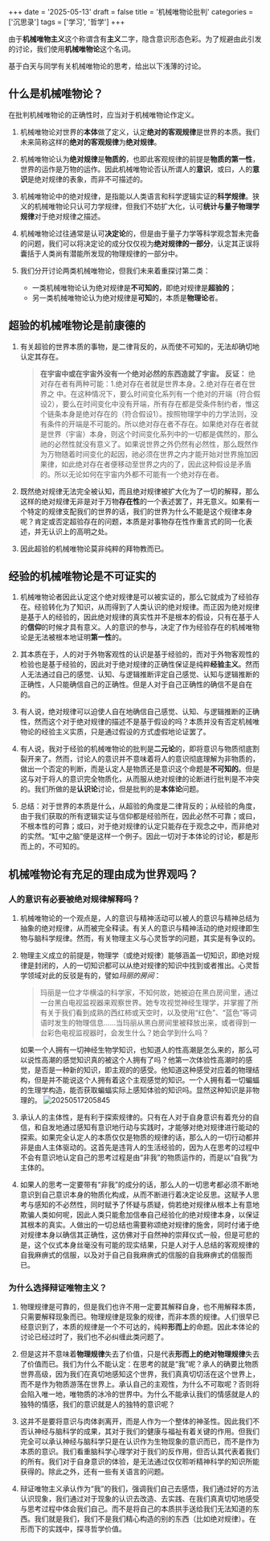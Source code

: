 +++
date = '2025-05-13'
draft = false
title = '机械唯物论批判'
categories = ['沉思录']
tags = ['学习', '哲学']
+++

由于**机械唯物主义**这个称谓含有**主义**二字，隐含意识形态色彩。为了规避由此引发的讨论，我们使用**机械唯物论**这个名词。

基于白天与同学有关机械唯物论的思考，给出以下浅薄的讨论。

## 什么是机械唯物论？

在批判机械唯物论的正确性时，应当对于机械唯物论作定义。

1. 机械唯物论对世界的**本体**做了定义，认定**绝对的客观规律**是世界的本质。我们未来简称这样的**绝对的客观规律**为**绝对规律**。
   
2. 机械唯物论认为**绝对规律**是**物质的**，也即此客观规律的前提是**物质的第一性**，世界的运作是万物的运作。因此机械唯物论否认所谓人的**意识**，或曰，人的**意识**是绝对规律的表象，而非不可描述的。
   
3. 机械唯物论中的绝对规律，是指能以人类语言和科学逻辑实证的**科学规律**。狭义的机械唯物论只认可力学规律，但我们不妨扩大化，认可**统计与量子物理学规律**对于绝对规律之描述。
   
4. 机械唯物论过往通常是认可**决定论**的，但是由于量子力学等科学观念暂未完备的问题，我们可以将决定论的成分仅仅视为**绝对规律的一部分**，认定其正误将囊括于人类尚有潜能所发现的物理规律的一部分中。
   
5. 我们分开讨论两类机械唯物论，但我们未来着重探讨第二类：
   - 一类机械唯物论认为绝对规律是**不可知的**，即绝对规律是**超验的**；
   - 另一类机械唯物论认为绝对规律是**可知**的，本质是**物理论**者。

## 超验的机械唯物论是前康德的

1. 有关超验的世界本质的事物，是二律背反的，从而使不可知的，无法却确切地认定其存在。
   >**在宇宙中或在宇宙外没有一个绝对必然的东西造就了宇宙。**
    **反证：** 绝对存在者有两种可能：1.绝对存在者就是世界本身。2.绝对存在者在世界之 中。在这种情况下，要么时间变化系列有一个绝对的开端（符合假设2），要么在时间变化中没有开端，所有存在都是受条件制约者，惟这个链条本身是绝对存在的（符合假设1）。按照物理学中的力学法则，没有条件的开端是不可能的。所以绝对存在者不存在。如果绝对存在者就是世界（宇宙）本身，则这个时间变化系列中的一切都是偶然的，那么祂的必然性就没有意义了。如果说世界之外仍然有必然性，那么既然作为万物随着时间变化的起因，祂必须在世界之内才能开始对世界施加因果律，如此绝对存在者便移动至世界之内的了，因此这种假设是矛盾的。所以无论如何在宇宙内外都不可能有一个绝对存在者。

2. 既然绝对规律无法完全被认知，而且绝对规律被扩大化为了一切的解释，那么这样的绝对规律无非是对于万物**存在性**的一个表述罢了，并无意义。如果有一个特定的规律支配我们的世界的话，我们的世界为什么不能是这个规律本身呢？肯定或否定超验存在的问题，本质是对事物存在性作重言式的同一化表述，并无认识上的高明之处。

3. 因此超验的机械唯物论莫非纯粹的拜物教而已。

## 经验的机械唯物论是不可证实的

1. 机械唯物论者因此认定这个绝对规律是可以被实证的，那么它就成为了经验存在。经验转化为了知识，从而得到了人类认识的绝对规律。而正因为绝对规律是基于人的经验的，因此绝对规律的真实性并不是根本的假设，只有在基于人的**信仰**的时候才具有意义。人的意识的参与，决定了作为经验存在的机械唯物论是无法被根本地证明**第一性**的。

2. 其本质在于，人的对于外物客观性的认识是基于经验的，而对于外物客观性的检验也是基于经验的，因此对于绝对规律的正确性保证是纯粹**经验主义**。然而人无法通过自己的感觉、认知、与逻辑推断评定自己感觉、认知与逻辑推断的正确性，人只能确信自己的正确性。但是人对于自己正确性的确信不是自在的。
   
3. 有人说，绝对规律可以迫使人自在地确信自己感觉、认知、与逻辑推断的正确性，然而这个对于绝对规律的描述不是基于假设的吗？本质并没有否定机械唯物论的经验主义实质，只是通过假设的方式虚假地论证罢了。
   
4. 有人说，我对于经验的机械唯物论的批判是**二元论**的，即将意识与物质彻底割裂开来了。然而，讨论人的意识并不意味着将人的意识彻底理解为非物质的，做出一个否定的判断，而是认定人是物质还是意识这个命题是**不可知的**。但是这与对于将人的意识完全物质化，从而服从绝对规律的论断进行批判是不冲突的。我们所做的是**认识论**讨论，但是批判的是**本体论**问题。

5. 总结：对于世界的本质是什么，从超验的角度是二律背反的；从经验的角度，由于我们获取的所有逻辑实证与信仰都是经验所在，因此必然不可靠；或曰，不根本性的可靠；或曰，对于绝对规律的认定只能存在于观念之中，而非绝对的实然。“缸中之脑”便是这样一个例子。因此一切对于本体论的讨论，都是形而上的，不可知的。
   
## 机械唯物论有充足的理由成为世界观吗？

### 人的意识有必要被绝对规律解释吗？

1. 机械唯物论的一个观点是，人的意识与精神活动可以被人的意识与精神总结为抽象的绝对规律，从而被完全释读。有关人的意识与精神活动的绝对规律即生物与脑科学规律。然而，有关物理主义与心灵哲学的问题，其实是有争议的。
   
2. 物理主义成立的前提是，物理学（或绝对规律）能够涵盖一切知识，即绝对规律是封闭的，人的一切知识都可以从绝对规律的知识中找到或者推出。心灵哲学领域对此的反驳是有的，譬如*玛丽的房间*：
   >玛丽是一位才华横溢的科学家，不知何故，她被迫在黑白房间里，通过一台黑白电视监视器来观察世界。她专攻视觉神经生理学，并掌握了所有关于我们看到成熟的西红柿或天空时，以及使用“红色”、“蓝色”等词语时发生的物理信息……当玛丽从黑白房间里被释放出来，或者得到一台彩色电视监视器时，会发生什么？她会学到什么吗？
   
   如果一个人拥有一切神经生物学知识，也知道人的性高潮是怎么来的，那么可以说性高潮的感觉知识真的被这个人拥有了吗？他第一次体验性高潮时的感觉，是否是一种新的知识，即主观的的感受。他知道这种感受对应着的物理结构，但是并不能说这个人拥有着这个主观感觉的知识。一个人拥有着一切蝙蝠的生理学构造，能否获取蝙蝠实际上感知体验的知识吗。显然这种知识是非物理的。
   ![20250517205845](https://raw.githubusercontent.com/an-jack511/blogIMG/main/MyBlogImg20250517205845.png)

3. 承认人的主体性，是有利于探索规律的。只有在人对于自身意识有着充分的自信，和自发地通过感知有意识地行动与实践时，才能够对绝对规律进行能动的探索。如果完全认定人的本质仅仅是物质的规律的话，那么人的一切行动都并非是由人主体驱动的。这首先是违背人的生活经验的，因为人在思考的过程中不会有意识地认定自己的思考过程是由“非我”的物质运作的，而是以“自我”为主体的。
   
4. 如果人的思考一定要带有“非我”的成分的话，那么人的一切思考都必须不断地意识到自己意识本身的物质化构成，从而不断进行着决定论反思。这赋予人思考与感知的不必然性，同时赋予了怀疑与质疑，倘若绝对规律从根本上有意地欺骗人类如何呢，因此人类只能愈加信奉自己经验化的绝对规律本身，以保证其根本的真实。人做出的一切总结也需要称颂绝对规律的施舍，同时付诸于绝对规律本身以确信其正确性，这仿佛对于自然神的崇拜仪式一般，但是可悲的是，这个仪式本身丝毫没有可能的现实结果，只是人对于人总结的客观规律的自我麻痹式的信服，以及对于自己自我麻痹式的信服的自我麻痹式的信服而已。
   
### 为什么选择辩证唯物主义？

1. 物理规律是可靠的，但是我们也许不用一定要其解释自身，也不用解释本质，只需要解释现象而已。物理规律是现象的规律，而非本质的规律。人们很早已经意识到了，本质的规律是一个不可达的，纯粹**形而上**的命题。因此本体论的讨论已经过时了，我们也不必纠缠此类问题了。

2. 但是这并不意味着**物理规律**失去了价值，只是代表**形而上的绝对物理规律**失去了价值而已。我们为什么不能认定：在思考的就是“我”呢？承人的确要比物质世界高级，因为我们在真切地感知这个世界，我们真真切切活在这个世界上，而不是作为物质游荡在世界上。承认自己的主观性，为什么不可取呢？否则将会陷入唯一地，唯物质的冰冷的世界中。为什么不能承认我们的情感就是人的独特的情感，我们的意识就是人的独特的意识呢？
   
3. 这并不是要将意识与肉体剥离开，而是人作为一个整体的神圣性。因此我们不否认神经与脑科学的成果，其对于我们的健康与福祉有着关键的作用。但我们完全可以承认神经与脑科学只是在认识作为生物现象的意识而已，而不是作为本质的意识。我们看重脑科学心理学对于我们的反作用，但否认其代表着我们的所有。我们对于自身意识的体验，是无法通过仅仅聆听精神科学的知识所能获得的。除此之外，还有一些有关语言的问题。
   
4. 辩证唯物主义承认作为“我”的我们，强调我们自己去感悟，我们通过好的方法认识现象，我们通过对于现象的认识去改造、去实践、在我们真真切切地感受与思考过程中体会我们自己。而不是将自己的本质拱手送给我们无法知道的东西。我们就是我们，我们不是我们精心构造的别的东西（比如绝对规律）。在形而下的实践中，探寻哲学价值。